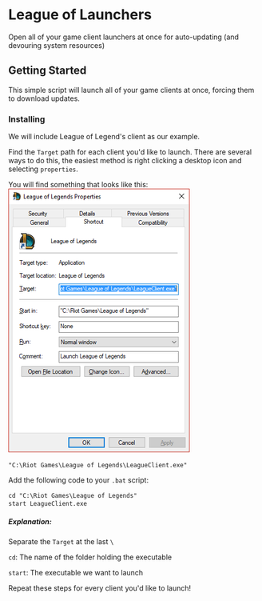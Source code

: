 # League of Launchers

Open all of your game client launchers at once for auto-updating (and devouring system resources)

## Getting Started

This simple script will launch all of your game clients at once, forcing them to download updates.

### Installing
We will include League of Legend's client as our example.

Find the `Target` path for each client you'd like to launch.  There are several ways to do this, the easiest method is right clicking a desktop icon and selecting `properties`.

You will find something that looks like this:
![league of legends properties](https://github.com/benzingerb1/league-of-launchers/blob/master/find_target.png?raw=true)

```
"C:\Riot Games\League of Legends\LeagueClient.exe"
```

Add the following code to your `.bat` script:
```
cd "C:\Riot Games\League of Legends"
start LeagueClient.exe
```

##### Explanation:

Separate the `Target` at the last `\`

`cd`: The name of the folder holding the executable

`start`: The executable we want to launch

Repeat these steps for every client you'd like to launch!

